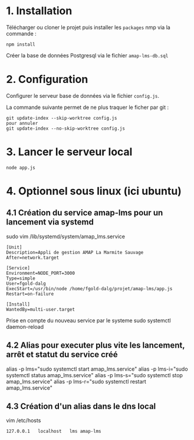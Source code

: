 # 1. Installation
Télécharger ou cloner le projet puis installer les `packages` nmp via la commande :
```
npm install
```
Créer la base de données Postgresql via le fichier `amap-lms-db.sql`

# 2. Configuration
Configurer le serveur base de données via le fichier `config.js`.

La commande suivante permet de ne plus traquer le ficher par git :
```
git update-index --skip-worktree config.js
pour annuler
git update-index --no-skip-worktree config.js
```

# 3. Lancer le serveur local
```
node app.js
```

# 4. Optionnel sous linux (ici ubuntu)
## 4.1 Création du service amap-lms pour un lancement via systemd
sudo vim /lib/systemd/system/amap_lms.service

	[Unit]
	Description=Appli de gestion AMAP La Marmite Sauvage
	After=network.target

	[Service]
	Environment=NODE_PORT=3000
	Type=simple
	User=fgold-dalg
	ExecStart=/usr/bin/node /home/fgold-dalg/projet/amap-lms/app.js
	Restart=on-failure

	[Install]
	WantedBy=multi-user.target

 Prise en compte du nouveau service par le systeme
sudo systemctl daemon-reload

## 4.2 Alias pour executer plus vite les lancement, arrêt et statut du service créé
alias -p lms="sudo systemctl start amap_lms.service"
alias -p lms-i="sudo systemctl status amap_lms.service"
alias -p lms-s="sudo systemctl stop amap_lms.service"
alias -p lms-r="sudo systemctl restart amap_lms.service"

## 4.3 Création d'un alias dans le dns local
vim /etc/hosts

	127.0.0.1	localhost	lms	amap-lms

